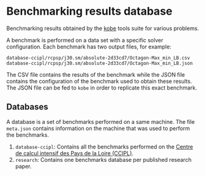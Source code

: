 # Benchmarking results database

Benchmarking results obtained by the [kobe](https://github.com/ptal/kobe) tools suite for various problems.

A benchmark is performed on a data set with a specific solver configuration.
Each benchmark has two output files, for example:

```
database-ccipl/rcpsp/j30.sm/absolute-2d33cd7/Octagon-Max_min_LB.csv
database-ccipl/rcpsp/j30.sm/absolute-2d33cd7/Octagon-Max_min_LB.json
```

The CSV file contains the results of the benchmark while the JSON file contains the configuration of the benchmark used to obtain these results.
The JSON file can be fed to `kobe` in order to replicate this exact benchmark.

## Databases

A database is a set of benchmarks performed on a same machine.
The file `meta.json` contains information on the machine that was used to perform the benchmarks.

1. `database-ccipl`: Contains all the benchmarks performed on the [Centre de calcul intensif des Pays de la Loire (CCIPL)](https://ccipl.univ-nantes.fr/).
2. `research`: Contains one benchmarks database per published research paper.
